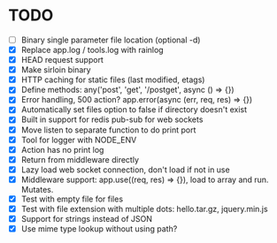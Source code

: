 # TODO

* [ ] Binary single parameter file location (optional -d)
* [x] Replace app.log / tools.log with rainlog
* [x] HEAD request support
* [x] Make sirloin binary
* [x] HTTP caching for static files (last modified, etags)
* [x] Define methods: any('post', 'get', '/postget', async () => {})
* [x] Error handling, 500 action? app.error(async (err, req, res) => {})
* [x] Automatically set files option to false if directory doesn't exist
* [x] Built in support for redis pub-sub for web sockets
* [x] Move listen to separate function to do print port
* [x] Tool for logger with NODE_ENV
* [x] Action has no print log
* [x] Return from middleware directly
* [x] Lazy load web socket connection, don't load if not in use
* [x] Middleware support: app.use((req, res) => {}), load to array and run. Mutates.
* [x] Test with empty file for files
* [x] Test with file extension with multiple dots: hello.tar.gz, jquery.min.js
* [x] Support for strings instead of JSON
* [x] Use mime type lookup without using path?